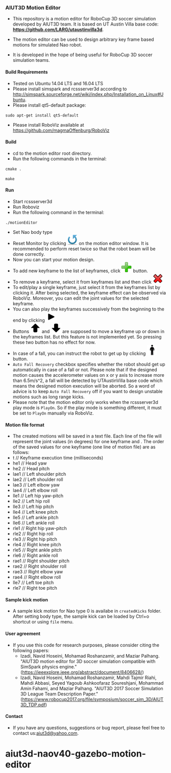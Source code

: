 ### AIUT3D Motion Editor

* This repository is a motion editor for RoboCup 3D soccer simulation developed by AIUT3D team. It is based on UT Austin Villa base code:
__https://github.com/LARG/utaustinvilla3d__.

* The motion editor can be used to design arbitrary key frame based motions for simulated Nao robot.

* It is developed in the hope of being useful for RoboCup 3D soccer simulation teams.

#### Build Requirements
* Tested on Ubuntu 14.04 LTS and 16.04 LTS
* Please install simspark and rcssserver3d according to http://simspark.sourceforge.net/wiki/index.php/Installation_on_Linux#Ubuntu.
* Please install qt5-default package:

`sudo apt-get install qt5-default`
* Please install RoboViz available at https://github.com/magmaOffenburg/RoboViz
#### Build
* cd to the motion editor root directory.
* Run the following commands in the terminal:

`cmake .`

`make`
#### Run
* Start rcssserver3d
* Run Roboviz
* Run the following command in the terminal:

`./motionEditor`
* Set Nao body type
* Reset Monitor by clicking
![reset button](./icon32x32/reset-icon32x32.png)
on the motion editor window. It is recommended to perform reset twice so that the robot beam will be done correctly.
* Now you can start your motion design.
* To add new keyframe to the list of keyframes, click
![add key frame button](./icon32x32/add-icon32x32.png) button.
* To remove a keyframe, select it from keyframes list and then click
![delete key frame button](./icon32x32/Close-2-icon32x32.png)
* To edit/play a single keyframe, just select it from the keyframes list by clicking it. After being selected, the keyframe effect can be observed via RoboViz. Moreover, you can edit the joint values for the selected keyframe.
* You can also play the keyframes successively from the beginning to the end by clicking
![play button](./icon32x32/play-icon-32x32.png)
* Buttons
![arrow up button](./icon32x32/Arrows-Up-icon32x32.png)
and
![arrow down button](./icon32x32/Arrows-Down-icon32x32.png)
are supposed to move a keyframe up or down in the keyframes list. But this feature is not implemented yet. So pressing these two button has no effect for now.
* In case of a fall, you can instruct the robot to get up by clicking
<img src="./icon32x32/getup512x512.png" width="32"> button.
* `Auto Fall Recovery` checkbox specifies whether the robot should get up automatically in case of a fall or not. Please note that if the designed motion causes the accelerometer values on x or y axis to increase more than 6.5m/s^2, a fall will be detected by UTAustinVilla base code which means the designed motion execution will be aborted. So a word of advice is to keep `Auto Fall Recovery` off if you want to design unstable motions such as long range kicks.
* Please note that the motion editor only works when the rcssserver3d play mode is `PlayOn`. So if the play mode is something different, it must be set to `PlayOn` manually via RoboViz.
#### Motion file format
* The created motions will be saved in a text file. Each line of the file will represent the joint values (in degrees) for one keyframe and . The order of the saved values for one keyframe (one line of motion file) are as follows:
* t     // Keyframe execution time (milliseconds)
* he1   // Head yaw
* he2   // Head pitch
* lae1  // Left shoulder pitch
* lae2  // Left shoulder roll
* lae3  // Left elbow yaw
* lae4  // Left elbow roll
* lle1  // Left hip yaw-pitch
* lle2  // Left hip roll
* lle3  // Left hip pitch
* lle4  // Left knee pitch
* lle5  // Left ankle pitch
* lle6  // Left ankle roll
* rle1  // Right hip yaw-pitch
* rle2  // Right hip roll
* rle3  // Right hip pitch
* rle4  // Right knee pitch
* rle5  // Right ankle pitch
* rle6  // Right ankle roll
* rae1  // Right shoulder pitch
* rae2  // Right shoulder roll
* rae3  // Right elbow yaw
* rae4  // Right elbow roll
* lle7  // Left toe pitch
* rle7  // Right toe pitch

#### Sample kick motion
* A sample kick motion for Nao type 0 is availabe in `createdKicks` folder. After setting body type, the sample kick can be loaded by Ctrl+o shortcut or using `file` menu.
#### User agreement
* If you use this code for research purposes, please consider citing the following papers:
  * Izadi, Navid Hoseini, Mohamad Roshanzamir, and Maziar Palhang. "AIUT3D motion editor for 3D soccer simulation compatible with SimSpark physics engine." (https://ieeexplore.ieee.org/abstract/document/8406628/)
  * Izadi, Navid Hoseini, Mohamad Roshanzamir, Mahdi Tajmir Riahi, Mahdi Abbasi, Seyed Yagoub Ashkoofaraz Soureshjani, Mohammad Amin Fahami, and Maziar Palhang. "AIUT3D 2017 Soccer Simulation 3D League Team Description Paper."(https://www.robocup2017.org/file/symposium/soccer_sim_3D/AIUT3D_TDP.pdf)
#### Contact
* If you have any questions, suggestions or bug report, please feel free to contact us:aiut3d@yahoo.com.
# aiut3d-naov40-gazebo-motion-editor
